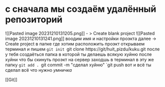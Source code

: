 
# c сначала мы создаём удалённый репозиторий 

![[Pasted image 20231210131205.png]] - > Create blank project
![[Pasted image 20231210131241.png]] воодим имя и настройки проэкта далее -> Create project
в папке где хотим расположить проэкт открываем терминал и пишем
	`git init
	`git clone https://git/huit_pizdu/kuku.git
после у тебя создаёться папка в которой ты делаешь всякую хуйню 
после хуйни что бы скинуть проэкт на сервер заходшь в терминал в эту же папку
	`git add .
	`git commit -m "сделал хуйню"
	`git push
вот и всё ты сделал всё что нужно *умничка*

[[Git]]